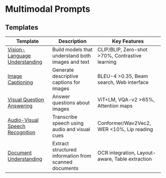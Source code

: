# Multimodal Prompts

## Templates

<table>
<thead>
<tr>
<th>Template</th>
<th>Description</th>
<th>Key Features</th>
</tr>
</thead>
<tbody>
<tr>
<td><a href="vision-language-understanding.md">Vision-Language Understanding</a></td>
<td>Build models that understand both images and text</td>
<td>CLIP/BLIP, Zero-shot >70%, Contrastive learning</td>
</tr>
<tr>
<td><a href="image-captioning.md">Image Captioning</a></td>
<td>Generate descriptive captions for images</td>
<td>BLEU-4 >0.35, Beam search, Web interface</td>
</tr>
<tr>
<td><a href="visual-question-answering.md">Visual Question Answering</a></td>
<td>Answer questions about images</td>
<td>ViT+LM, VQA-v2 >65%, Attention maps</td>
</tr>
<tr>
<td><a href="audio-visual-speech-recognition.md">Audio-Visual Speech Recognition</a></td>
<td>Transcribe speech using audio and visual cues</td>
<td>Conformer/Wav2Vec2, WER <10%, Lip reading</td>
</tr>
<tr>
<td><a href="document-understanding.md">Document Understanding</a></td>
<td>Extract structured information from scanned documents</td>
<td>OCR integration, Layout-aware, Table extraction</td>
</tr>
</tbody>
</table>